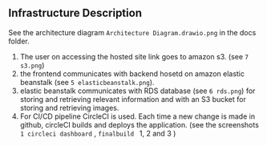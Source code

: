 ## Infrastructure Description

See the architecture diagram `Architecture Diagram.drawio.png` in the docs folder.

1. The user on accessing the hosted site link goes to amazon s3. (see `7 s3.png`)
2. the frontend communicates with backend hosetd on amazon elastic beanstalk (see `5 elasticbeanstalk.png`).
3. elastic beanstalk communicates with RDS database (see `6 rds.png`) for storing and retrieving relevant information and with an S3 bucket for storing and retrieving images. 
4. For CI/CD pipeline CircleCI is used. Each time a new change is made in github, circleCI builds and deploys the application. (see the screenshots `1 circleci dashboard` , `finalbuild ` 1, 2 and 3 )
